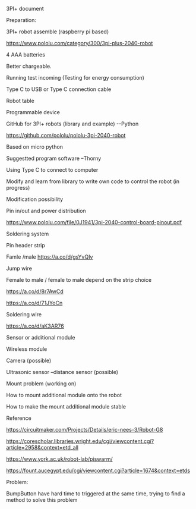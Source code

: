 3PI+ document  

Preparation: 

3PI+ robot assemble (raspberry pi based) 

https://www.pololu.com/category/300/3pi-plus-2040-robot  

4 AAA batteries  

Better chargeable.  

Running test incoming (Testing for energy consumption) 

Type C to USB or Type C connection cable   

Robot table  

Programmable device  

GitHub for 3PI+ robots (library and example) --Python  

https://github.com/pololu/pololu-3pi-2040-robot  

Based on micro python 

Suggestted program software –Thorny  

Using Type C to connect to computer  

Modify and learn from library to write own code to control the robot (in progress) 

Modification possibility  

Pin in/out and power distribution  

https://www.pololu.com/file/0J1941/3pi-2040-control-board-pinout.pdf  

Soldering system  

Pin header strip 

Famle /male https://a.co/d/gsYvQIv  

Jump wire  

Female to male / female to male depend on the strip choice  

https://a.co/d/8r7AwCd  

https://a.co/d/71JYoCn  

Soldering wire 

https://a.co/d/aK3AR76  

Sensor or additional module  

Wireless module  

Camera (possible) 

Ultrasonic sensor –distance sensor (possible) 

Mount problem (working on) 

How to mount additional module onto the robot  

How to make the mount additional module stable  

Reference 

https://circuitmaker.com/Projects/Details/eric-nees-3/Robot-G8  

https://corescholar.libraries.wright.edu/cgi/viewcontent.cgi?article=2958&context=etd_all  

https://www.york.ac.uk/robot-lab/piswarm/  

https://fount.aucegypt.edu/cgi/viewcontent.cgi?article=1674&context=etds  

 

Problem: 

BumpButton have hard time to triggered at the same time, trying to find a method to solve this problem 

 
